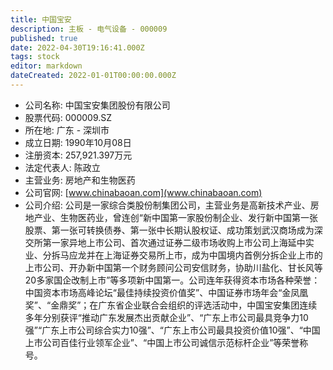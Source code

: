 ```yaml
---
title: 中国宝安
description: 主板 - 电气设备 - 000009
published: true
date: 2022-04-30T19:16:41.000Z
tags: stock
editor: markdown
dateCreated: 2022-01-01T00:00:00.000Z
---
```


- 公司名称: 中国宝安集团股份有限公司
- 股票代码: 000009.SZ
- 所在地: 广东 - 深圳市
- 成立日期: 1990年10月08日
- 注册资本: 257,921.397万元
- 法定代表人: 陈政立
- 主营业务: 房地产和生物医药
- 公司官网: [www.chinabaoan.com](www.chinabaoan.com)
- 公司介绍: 公司是一家综合类股份制集团公司，主营业务是高新技术产业、房地产业、生物医药业，曾连创“新中国第一家股份制企业、发行新中国第一张股票、第一张可转换债券、第一张中长期认股权证、成功策划武汉商场成为深交所第一家异地上市公司、首次通过证券二级市场收购上市公司上海延中实业、分拆马应龙并在上海证券交易所上市，成为中国境内首例分拆企业上市的上市公司、开办新中国第一个财务顾问公司安信财务，协助川盐化、甘长风等20多家国企改制上市”等多项新中国第一。公司连年获得资本市场各种荣誉：中国资本市场高峰论坛“最佳持续投资价值奖”、中国证券市场年会“金凤凰奖”、“金鼎奖”；在广东省企业联合会组织的评选活动中，中国宝安集团连续多年分别获评“推动广东发展杰出贡献企业”、“广东上市公司最具竞争力10强”“广东上市公司综合实力10强”、“广东上市公司最具投资价值10强”、“中国上市公司百佳行业领军企业”、“中国上市公司诚信示范标杆企业”等荣誉称号。


